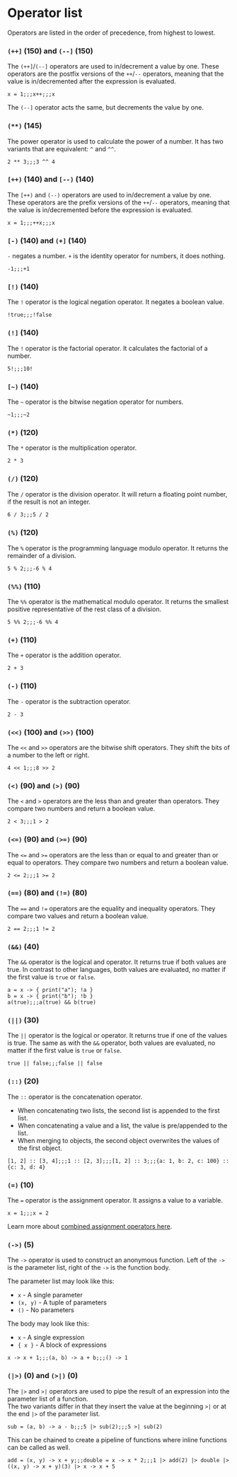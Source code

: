 # Operator list

Operators are listed in the order of precedence, from highest to lowest.

### `(++]` (150) and `(--]` (150)

The `(++]`/`(--]` operators are used to in/decrement a value by one.
These operators are the postfix versions of the `++`/`--` operators, meaning that the value is in/decremented after the
expression is evaluated.

```result=1;;;1;;;2
x = 1;;;x++;;;x
```

The `(--]` operator acts the same, but decrements the value by one.

### `(**)` (145)

The power operator is used to calculate the power of a number. It has two variants that are equivalent: `^` and `^^`.

```result=8;;;81
2 ** 3;;;3 ^^ 4
```

### `[++)` (140) and `[--)` (140)

The `[++)` and `(--)` operators are used to in/decrement a value by one.
These operators are the prefix versions of the `++`/`--` operators, meaning that the value is in/decremented before the
expression is evaluated.

```result=1;;;2;;;2
x = 1;;;++x;;;x
```

### `[-)` (140) and `(+]` (140)

`-` negates a number. `+` is the identity operator for numbers, it does nothing.

```result=-1;;;1
-1;;;+1
```

### `[!)` (140)

The `!` operator is the logical negation operator. It negates a boolean value.

```result=false;;;true
!true;;;!false
```

### `(!]` (140)

The `!` operator is the factorial operator. It calculates the factorial of a number.

```result=120;;;3628800
5!;;;10!
```

### `[~)` (140)

The `~` operator is the bitwise negation operator for numbers.

```result=-2;;;-3
~1;;;~2
```

### `(*)` (120)

The `*` operator is the multiplication operator.

```result=6
2 * 3
```

### `(/)` (120)

The `/` operator is the division operator. It will return a floating point number, if the result is not an integer.

```result=2;;;2.5
6 / 3;;;5 / 2
```

### `(%)` (120)

The `%` operator is the programming language modulo operator. It returns the remainder of a division.

```result=1;;;-2
5 % 2;;;-6 % 4
```

### `(%%)` (110)

The `%%` operator is the mathematical modulo operator. It returns the smallest positive representative of the rest
class of a division.

```result=1;;;2
5 %% 2;;;-6 %% 4
```

### `(+)` (110)

The `+` operator is the addition operator.

```result=5
2 + 3
```

### `(-)` (110)

The `-` operator is the subtraction operator.

```result=-1
2 - 3
```

### `(<<)` (100) and `(>>)` (100)

The `<<` and `>>` operators are the bitwise shift operators. They shift the bits of a number to the left or right.

```result=8;;;2
4 << 1;;;8 >> 2
```

### `(<)` (90) and `(>)` (90)

The `<` and `>` operators are the less than and greater than operators. They compare two numbers and return a boolean
value.

```result=true;;;false
2 < 3;;;1 > 2
```

### `(<=)` (90) and `(>=)` (90)

The `<=` and `>=` operators are the less than or equal to and greater than or equal to operators. They compare two
numbers and return a boolean value.

```result=true;;;false
2 <= 2;;;1 >= 2
```

### `(==)` (80) and `(!=)` (80)

The `==` and `!=` operators are the equality and inequality operators. They compare two values and return a boolean
value.

```result=true;;;true
2 == 2;;;1 != 2
```

### `(&&)` (40)

The `&&` operator is the logical and operator. It returns true if both values are true. In contrast to other languages,
both values are evaluated, no matter if the first value is `true` or `false`.

```result=false;;;false
a = x -> { print("a"); !a }
b = x -> { print("b"); !b }
a(true);;;a(true) && b(true)
```

### `(||)` (30)

The `||` operator is the logical or operator. It returns true if one of the values is true. The same as with the `&&`
operator, both values are evaluated, no matter if the first value is `true` or `false`.

```result=true;;;false
true || false;;;false || false
```

### `(::)` (20)

The `::` operator is the concatenation operator.

- When concatenating two lists, the second list is appended to the first list.
- When concatenating a value and a list, the value is pre/appended to the list.
- When merging to objects, the second object overwrites the values of the first object.

```result=[1, 2, 3, 4];;;[1, 2, 3];;;[1, 2, 3];;;{a: 1, b: 2, c: 3, d: 4}
[1, 2] :: [3, 4];;;1 :: [2, 3];;;[1, 2] :: 3;;;{a: 1, b: 2, c: 100} :: {c: 3, d: 4}
```

### `(=)` (10)

The `=` operator is the assignment operator. It assigns a value to a variable.

```result=1;;;2
x = 1;;;x = 2
```

Learn more about [combined assignment operators here](Core_Language_operators.html).

### `(->)` (5)

The `->` operator is used to construct an anonymous function. Left of the `->` is the parameter list, right of the `->`
is the function body.

The parameter list may look like this:

- `x` - A single parameter
- `(x, y)` - A tuple of parameters
- `()` - No parameters

The body may look like this:

- `x` - A single expression
- `{ x }` - A block of expressions

```result=(x) -> { x + 1; };;;(a, b) -> { a + b; };;;() -> { 1; }
x -> x + 1;;;(a, b) -> a + b;;;() -> 1
```

### `(|>)` (0) and `(>|)` (0)

The `|>` and `>|` operators are used to pipe the result of an expression into the parameter list of a function.  
The two variants differ in that they insert the value at the beginning `>|` or at the end `|>` of the parameter list.

```result=(a, b) -> { a - b; };;;-3;;;3
sub = (a, b) -> a - b;;;5 |> sub(2);;;5 >| sub(2)
```

This can be chained to create a pipeline of functions where inline functions can be called as well.

```result=(x, y) -> { x + y; };;;(x) -> { x * 2; };;;14
add = (x, y) -> x + y;;;double = x -> x * 2;;;1 |> add(2) |> double |> ((x, y) -> x + y)(3) |> x -> x + 5
```

